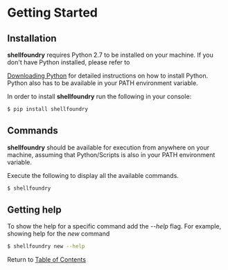 # Getting Started

## Installation

**shellfoundry** requires Python 2.7 to be installed on your machine. If you don't have Python installed, please refer to

[Downloading Python](https://wiki.python.org/moin/BeginnersGuide/Download) for detailed instructions on
how to install Python. Python also has to be available in your PATH environment variable.

In order to install **shellfoundry** run the following in your console:

```bash
$ pip install shellfoundry
```

## Commands
**shellfoundry** should be available for execution from anywhere on your machine, assuming that Python/Scripts is also in your
PATH environment variable.

Execute the following to display all the available commands.

```bash
$ shellfoundry
```

## Getting help
To show the help for a specific command add the *--help* flag. For example, showing help for the *new* command
```bash
$ shellfoundry new --help
```

Return to [Table of Contents](readme.md)
